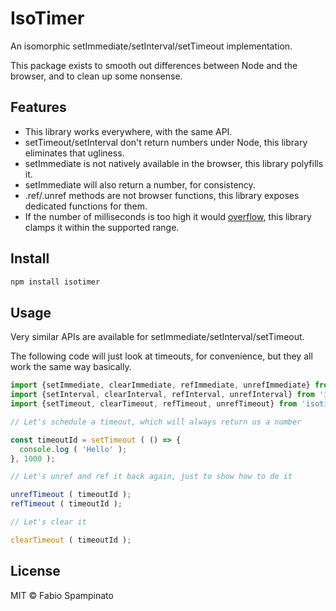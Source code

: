 # IsoTimer

An isomorphic setImmediate/setInterval/setTimeout implementation.

This package exists to smooth out differences between Node and the browser, and to clean up some nonsense.

## Features

- This library works everywhere, with the same API.
- setTimeout/setInterval don't return numbers under Node, this library eliminates that ugliness.
- setImmediate is not natively available in the browser, this library polyfills it.
- setImmediate will also return a number, for consistency.
- .ref/.unref methods are not browser functions, this library exposes dedicated functions for them.
- If the number of milliseconds is too high it would [overflow](https://developer.mozilla.org/en-US/docs/Web/API/Window/setTimeout#maximum_delay_value), this library clamps it within the supported range.

## Install

```sh
npm install isotimer
```

## Usage

Very similar APIs are available for setImmediate/setInterval/setTimeout.

The following code will just look at timeouts, for convenience, but they all work the same way basically.

```ts
import {setImmediate, clearImmediate, refImmediate, unrefImmediate} from 'isotimer';
import {setInterval, clearInterval, refInterval, unrefInterval} from 'isotimer';
import {setTimeout, clearTimeout, refTimeout, unrefTimeout} from 'isotimer';

// Let's schedule a timeout, which will always return us a number

const timeoutId = setTimeout ( () => {
  console.log ( 'Hello' );
}, 1000 );

// Let's unref and ref it back again, just to show how to do it

unrefTimeout ( timeoutId );
refTimeout ( timeoutId );

// Let's clear it

clearTimeout ( timeoutId );
```

## License

MIT © Fabio Spampinato
